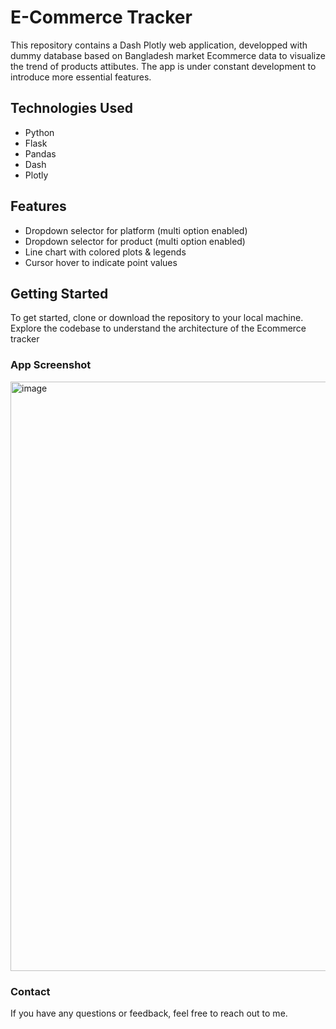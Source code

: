 # E-Commerce Tracker

This repository contains a Dash Plotly web application, developped with dummy database based on Bangladesh market Ecommerce data to visualize the trend of products attibutes. The app is under constant development to introduce more essential features.

## Technologies Used
- Python
- Flask
- Pandas
- Dash
- Plotly

## Features
- Dropdown selector for platform (multi option enabled)
- Dropdown selector for product (multi option enabled)
- Line chart with colored plots & legends
- Cursor hover to indicate point values

## Getting Started
To get started, clone or download the repository to your local machine. Explore the codebase to understand the architecture of the Ecommerce tracker

### App Screenshot

<img width="943" alt="image" src="https://github.com/user-attachments/assets/571acf7d-a22b-4175-a6b4-e24376ac118a" />


### Contact
If you have any questions or feedback, feel free to reach out to me.
